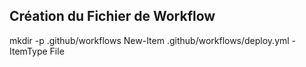## Création du Fichier de Workflow
  mkdir -p .github/workflows
  New-Item .github/workflows/deploy.yml -ItemType File